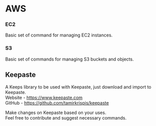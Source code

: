 # AWS
### EC2 
Basic set of command for managing EC2 instances.

### S3
Basic set of commands for managing S3 buckets and objects.

## Keepaste
A Keeps library to be used with Keepaste, just download and import to Keepaste.  
Website - https://www.keepaste.com  
GitHub - https://github.com/tamirkrispis/keepaste

Make changes on Keepaste based on your uses.  
Feel free to contribute and suggest necessary commands.